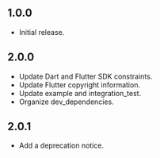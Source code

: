## 1.0.0

* Initial release.

## 2.0.0

* Update Dart and Flutter SDK constraints.
* Update Flutter copyright information.
* Update example and integration_test.
* Organize dev_dependencies.

## 2.0.1

* Add a deprecation notice.
